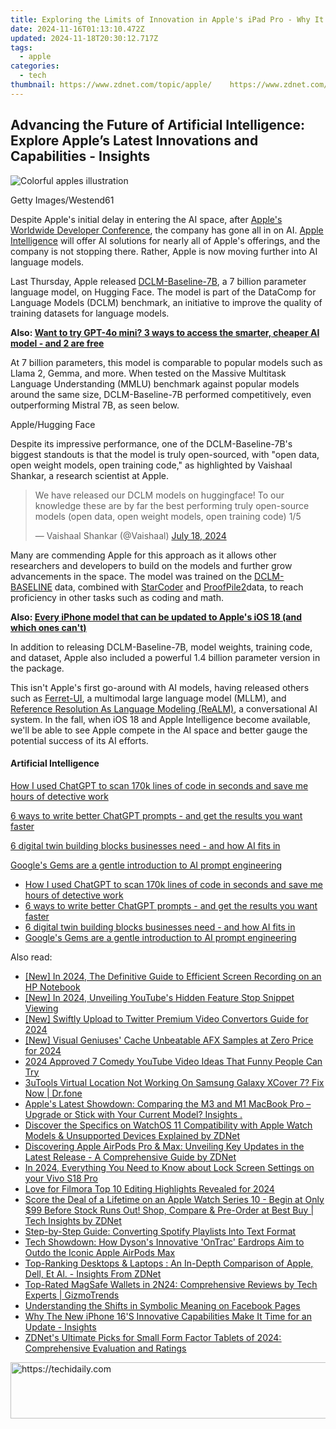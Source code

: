 ```yaml
---
title: Exploring the Limits of Innovation in Apple's iPad Pro - Why It Shines as a Standalone Device
date: 2024-11-16T01:13:10.472Z
updated: 2024-11-18T20:30:12.717Z
tags:
  - apple
categories:
  - tech
thumbnail: https://www.zdnet.com/topic/apple/    https://www.zdnet.com/a/img/resize/882fa47a3a90dcf9bd88cde2d82ab6daf3da743f/2024/05/23/820b7720-fcb6-4ece-ae08-b2ac785aed1e/dsc00517-2.jpg?width=170&height=96&fit=crop&auto=webp
---
```


## Advancing the Future of Artificial Intelligence: Explore Apple’s Latest Innovations and Capabilities - Insights

![Colorful apples illustration](https://www.zdnet.com/a/img/resize/9bb89d50786dede51226d07270c24895165cb839/2024/07/22/915e58d3-9ce8-4208-b390-f7b0a6bddd77/gettyimages-1300502150.jpg?auto=webp&precrop=2121,1192,x0,y0&width=1280)

Getty Images/Westend61

Despite Apple's initial delay in entering the AI space, after [Apple's Worldwide Developer Conference](https://www.zdnet.com/article/v/), the company has gone all in on AI. [Apple Intelligence](https://www.zdnet.com/article/what-is-apple-intelligence-everything-to-know-about-ai-features-coming-to-iphones-macs-and-ipads/) will offer AI solutions for nearly all of Apple's offerings, and the company is not stopping there. Rather, Apple is now moving further into AI language models. 

Last Thursday, Apple released [DCLM-Baseline-7B](https://huggingface.co/apple/DCLM-7B), a 7 billion parameter language model, on Hugging Face. The model is part of the DataComp for Language Models (DCLM) benchmark, an initiative to improve the quality of training datasets for language models.

**Also: [Want to try GPT-4o mini? 3 ways to access the smarter, cheaper AI model - and 2 are free](https://www.zdnet.com/article/want-to-try-gpt-4o-mini-3-ways-to-access-the-smarter-cheaper-ai-model-and-2-are-free/)**

At 7 billion parameters, this model is comparable to popular models such as Llama 2, Gemma, and more. When tested on the Massive Multitask Language Understanding (MMLU) benchmark against popular models around the same size, DCLM-Baseline-7B performed competitively, even outperforming Mistral 7B, as seen below. 

Apple/Hugging Face

Despite its impressive performance, one of the DCLM-Baseline-7B's biggest standouts is that the model is truly open-sourced, with "open data, open weight models, open training code," as highlighted by Vaishaal Shankar, a research scientist at Apple. 

> We have released our DCLM models on huggingface! To our knowledge these are by far the best performing truly open-source models (open data, open weight models, open training code) 1/5
> 
> — Vaishaal Shankar (@Vaishaal) [July 18, 2024](https://twitter.com/Vaishaal/status/1813956553042711006?ref%5Fsrc=twsrc^tfw)

Many are commending Apple for this approach as it allows other researchers and developers to build on the models and further grow advancements in the space. The model was trained on the [DCLM-BASELINE](https://huggingface.co/datasets/mlfoundations/dclm-baseline-1.0) data, combined with [StarCoder](https://huggingface.co/datasets/bigcode/starcoderdata) and [ProofPile2](http://proofpile2)data, to reach proficiency in other tasks such as coding and math.

**Also: [Every iPhone model that can be updated to Apple's iOS 18 (and which ones can't)](https://www.zdnet.com/article/every-iphone-model-that-can-be-updated-to-apples-new-ios-18-public-beta-and-which-ones-cant/)**

In addition to releasing DCLM-Baseline-7B, model weights, training code, and dataset, Apple also included a powerful 1.4 billion parameter version in the package. 

This isn't Apple's first go-around with AI models, having released others such as [Ferret-UI](https://www.zdnet.com/article/apples-new-ai-model-can-understand-your-home-screen-and-supercharge-siri/), a multimodal large language model (MLLM), and [Reference Resolution As Language Modeling (ReALM)](https://www.zdnet.com/article/apple-claims-its-on-device-ai-system-realm-substantially-outperforms-gpt-4/), a conversational AI system. In the fall, when iOS 18 and Apple Intelligence become available, we'll be able to see Apple compete in the AI space and better gauge the potential success of its AI efforts.

#### Artificial Intelligence

[How I used ChatGPT to scan 170k lines of code in seconds and save me hours of detective work](https://www.zdnet.com/article/how-chatgpt-scanned-170k-lines-of-code-in-seconds-and-saved-me-hours-of-work/ "How I used ChatGPT to scan 170k lines of code in seconds and save me hours of detective work")

[6 ways to write better ChatGPT prompts - and get the results you want faster](https://www.zdnet.com/article/6-ways-to-write-better-chatgpt-prompts-and-get-the-results-you-want-faster/ "6 ways to write better ChatGPT prompts - and get the results you want faster")

[6 digital twin building blocks businesses need - and how AI fits in](https://www.zdnet.com/article/6-digital-twin-building-blocks-businesses-need-and-how-ai-fits-in/ "6 digital twin building blocks businesses need - and how AI fits in")

[Google's Gems are a gentle introduction to AI prompt engineering](https://www.zdnet.com/article/googles-gems-are-a-gentle-introduction-to-ai-prompt-engineering/ "Google's Gems are a gentle introduction to AI prompt engineering")

* [How I used ChatGPT to scan 170k lines of code in seconds and save me hours of detective work](https://www.zdnet.com/article/how-chatgpt-scanned-170k-lines-of-code-in-seconds-and-saved-me-hours-of-work/ "How I used ChatGPT to scan 170k lines of code in seconds and save me hours of detective work")
* [6 ways to write better ChatGPT prompts - and get the results you want faster](https://www.zdnet.com/article/6-ways-to-write-better-chatgpt-prompts-and-get-the-results-you-want-faster/ "6 ways to write better ChatGPT prompts - and get the results you want faster")
* [6 digital twin building blocks businesses need - and how AI fits in](https://www.zdnet.com/article/6-digital-twin-building-blocks-businesses-need-and-how-ai-fits-in/ "6 digital twin building blocks businesses need - and how AI fits in")
* [Google's Gems are a gentle introduction to AI prompt engineering](https://www.zdnet.com/article/googles-gems-are-a-gentle-introduction-to-ai-prompt-engineering/ "Google's Gems are a gentle introduction to AI prompt engineering")

<ins class="adsbygoogle"
     style="display:block"
     data-ad-format="autorelaxed"
     data-ad-client="ca-pub-7571918770474297"
     data-ad-slot="1223367746"></ins>

<ins class="adsbygoogle"
     style="display:block"
     data-ad-client="ca-pub-7571918770474297"
     data-ad-slot="8358498916"
     data-ad-format="auto"
     data-full-width-responsive="true"></ins>

<span class="atpl-alsoreadstyle">Also read:</span>
<div><ul>
<li><a href="https://desktop-recording.techidaily.com/new-in-2024-the-definitive-guide-to-efficient-screen-recording-on-an-hp-notebook/"><u>[New] In 2024, The Definitive Guide to Efficient Screen Recording on an HP Notebook</u></a></li>
<li><a href="https://article-files.techidaily.com/new-in-2024-unveiling-youtubes-hidden-feature-stop-snippet-viewing/"><u>[New] In 2024, Unveiling YouTube's Hidden Feature Stop Snippet Viewing</u></a></li>
<li><a href="https://fox-friendly.techidaily.com/new-swiftly-upload-to-twitter-premium-video-convertors-guide-for-2024/"><u>[New] Swiftly Upload to Twitter Premium Video Convertors Guide for 2024</u></a></li>
<li><a href="https://article-files.techidaily.com/new-visual-geniuses-cache-unbeatable-afx-samples-at-zero-price-for-2024/"><u>[New] Visual Geniuses' Cache Unbeatable AFX Samples at Zero Price for 2024</u></a></li>
<li><a href="https://youtube-web.techidaily.com/approved-7-comedy-youtube-video-ideas-that-funny-people-can-try/"><u>2024 Approved 7 Comedy YouTube Video Ideas That Funny People Can Try</u></a></li>
<li><a href="https://location-fake.techidaily.com/3utools-virtual-location-not-working-on-samsung-galaxy-xcover-7-fix-now-drfone-by-drfone-virtual-android/"><u>3uTools Virtual Location Not Working On Samsung Galaxy XCover 7? Fix Now | Dr.fone</u></a></li>
<li><a href="https://tech-haven.techidaily.com/apples-latest-showdown-comparing-the-m3-and-m1-macbook-pro-upgrade-or-stick-with-your-current-model-insights/"><u>Apple's Latest Showdown: Comparing the M3 and M1 MacBook Pro – Upgrade or Stick with Your Current Model? Insights .</u></a></li>
<li><a href="https://tech-haven.techidaily.com/discover-the-specifics-on-watchos-11-compatibility-with-apple-watch-models-and-unsupported-devices-explained-by-zdnet/"><u>Discover the Specifics on WatchOS 11 Compatibility with Apple Watch Models & Unsupported Devices Explained by ZDNet</u></a></li>
<li><a href="https://tech-haven.techidaily.com/discovering-apple-airpods-pro-and-max-unveiling-key-updates-in-the-latest-release-a-comprehensive-guide-by-zdnet/"><u>Discovering Apple AirPods Pro & Max: Unveiling Key Updates in the Latest Release - A Comprehensive Guide by ZDNet</u></a></li>
<li><a href="https://unlock-android.techidaily.com/in-2024-everything-you-need-to-know-about-lock-screen-settings-on-your-vivo-s18-pro-by-drfone-android/"><u>In 2024, Everything You Need to Know about Lock Screen Settings on your Vivo S18 Pro</u></a></li>
<li><a href="https://extra-guidance.techidaily.com/love-for-filmora-top-10-editing-highlights-revealed-for-2024/"><u>Love for Filmora Top 10 Editing Highlights Revealed for 2024</u></a></li>
<li><a href="https://tech-haven.techidaily.com/score-the-deal-of-a-lifetime-on-an-apple-watch-series-10-begin-at-only-99-before-stock-runs-out-shop-compare-and-pre-order-at-best-buy-tech-insights-by-zdne153/"><u>Score the Deal of a Lifetime on an Apple Watch Series 10 - Begin at Only $99 Before Stock Runs Out! Shop, Compare & Pre-Order at Best Buy | Tech Insights by ZDNet</u></a></li>
<li><a href="https://tech-recovery.techidaily.com/step-by-step-guide-converting-spotify-playlists-into-text-format/"><u>Step-by-Step Guide: Converting Spotify Playlists Into Text Format</u></a></li>
<li><a href="https://tech-haven.techidaily.com/tech-showdown-how-dysons-innovative-ontrac-eardrops-aim-to-outdo-the-iconic-apple-airpods-max/"><u>Tech Showdown: How Dyson's Innovative 'OnTrac' Eardrops Aim to Outdo the Iconic Apple AirPods Max</u></a></li>
<li><a href="https://tech-haven.techidaily.com/top-ranking-desktops-and-laptops-an-in-depth-comparison-of-apple-dell-et-al-insights-from-zdnet/"><u>Top-Ranking Desktops & Laptops : An In-Depth Comparison of Apple, Dell, Et Al. - Insights From ZDNet</u></a></li>
<li><a href="https://tech-haven.techidaily.com/top-rated-magsafe-wallets-in-2n24-comprehensive-reviews-by-tech-experts-gizmotrends/"><u>Top-Rated MagSafe Wallets in 2N24: Comprehensive Reviews by Tech Experts | GizmoTrends</u></a></li>
<li><a href="https://facebook.techidaily.com/understanding-the-shifts-in-symbolic-meaning-on-facebook-pages/"><u>Understanding the Shifts in Symbolic Meaning on Facebook Pages</u></a></li>
<li><a href="https://tech-haven.techidaily.com/why-the-new-iphone-16s-innovative-capabilities-make-it-time-for-an-update-insights/"><u>Why The New iPhone 16'S Innovative Capabilities Make It Time for an Update - Insights</u></a></li>
<li><a href="https://tech-haven.techidaily.com/zdnets-ultimate-picks-for-small-form-factor-tablets-of-2024-comprehensive-evaluation-and-ratings/"><u>ZDNet's Ultimate Picks for Small Form Factor Tablets of 2024: Comprehensive Evaluation and Ratings</u></a></li>
</ul></div>

<!-- affiliate ads begin -->
<a href="https://bluettieu.pxf.io/c/5597632/2141676/17091" target="_top" id="2141676">
  <img src="//a.impactradius-go.com/display-ad/17091-2141676" border="0" alt="https://techidaily.com" width="728" height="90"/>
</a>
<img height="0" width="0" src="https://bluettieu.pxf.io/i/5597632/2141676/17091" style="position:absolute;visibility:hidden;" border="0" />
<!-- affiliate ads end -->

